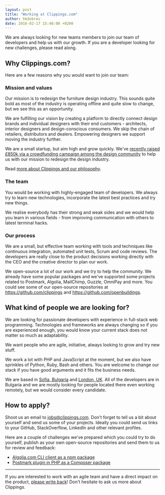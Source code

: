 ```yaml
---
layout: post
title: "Working at Clippings.com"
author: hkdobrev
date: 2016-02-17 15:40:00 +0200
---
```


We are always looking for new teams members to join our team of developers and help us with our growth. If you are a developer looking for new challenges, please read along.

## Why Clippings.com?

Here are a few reasons why you would want to join our team:

### Mission and values

Our mission is to redesign the furniture design industry. This sounds quite bold as most of the industry is operating offline and quite slow to change, but we see this as an opportunity.

We are fulfilling our vision by creating a platform to directly connect design brands and individual designers with their end customers - architects, interior designers and design-conscious consumers. We skip the chain of retailers, distributors and dealers. Empowering designers we support moving the industry further.

We are a small startup, but aim high and grow quickly. We've [recently raised £850k via a crowdfunding campaign among the design community](https://www.crowdcube.com/clippings) to help us with our mission to redesign the design industry.

Read [more about Clippings and our philosophy](https://clippings.com/about).

### The team

You would be working with highly-engaged team of developers. We always try to learn new technologies, incorporate the latest best practices and try new things.

We realise everybody has their strong and weak sides and we would help you learn in various fields - from improving communication with others to latest terminal hacks.

### Our process

We are a small, but effective team working with tools and techniques like continuous integration, automated unit tests, Scrum and code reviews. The developers are really close to the product decisions working directly with the CEO and the creative director to plan our work.

We open-source a lot of our work and we try to help the community. We already have some popular packages and we've supported some projects related to Postmark, Algolia, MailChimp, Guzzle, OmniPay and more. You could see some of our open-source repositories at https://github.com/clippings and https://github.com/openbuildings.

## What kind of people we are looking for?

We are looking for passionate developers with experience in full-stack web programming. Technologies and frameworks are always changing so if you are experienced enough, you would know your current stack does not matter so much as adaptability.

We want people who are agile, initiative, always looking to grow and try new stuff.

We work a lot with PHP and JavaScript at the moment, but we also have sprinkles of Python, Ruby, Bash and others. You are welcome to change our stack if you have good arguments and it fits the business needs.

We are based in [Sofia, Bulgaria](https://goo.gl/maps/MPu3nmG6AbB2) and [London, UK](https://goo.gl/maps/Yxva2nBHsXq). All of the developers are in Bulgaria and we are mostly looking for people located there even working remotely, but we would consider every candidate.

## How to apply?

Shoot us an email to [jobs@clippings.com](mailto:jobs@clippings.com?subject=Working+at+Clippings.com). Don't forget to tell us a bit about yourself and send us some of your projects. Ideally you could send us links to your GitHub, StackOverflow, LinkedIn and other relevant profiles.

Here are a couple of challenges we've prepared which you could try to do yourself, publish as your own open-source repositories and send them to us for review and feedback:

  - [Algolia.com CLI client as a npm package](https://github.com/clippings/challenge-algolia)
  - [Postmark plugin in PHP as a Composer package](https://github.com/clippings/challenge-1)

---

If you are interested to work with an agile team and have a direct impact on the product, [please write back](mailto:jobs@clippings.com?subject=Working+at+Clippings.com)! Don't hesitate to ask us more about Clippings.
